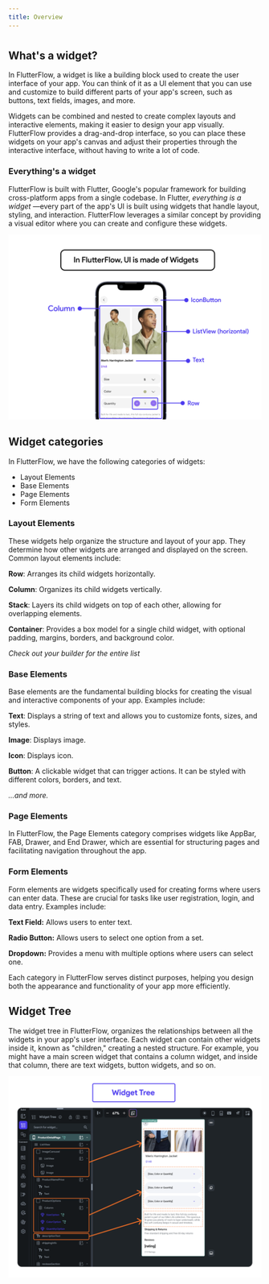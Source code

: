 ```yaml
---
title: Overview
---
```

# 
## What's a widget?

In FlutterFlow, a widget is like a building block used to create the user
interface of your app. You can think of it as a UI element that you can use and
customize to build different parts of your app's screen, such as buttons, text
fields, images, and more.

Widgets can be combined and nested to create complex layouts and interactive
elements, making it easier to design your app visually. FlutterFlow provides a
drag-and-drop interface, so you can place these widgets on your app's canvas and
adjust their properties through the interactive interface, without having to
write a lot of code.

### Everything's a widget

FlutterFlow is built with Flutter, Google's popular framework for building
cross-platform apps from a single codebase. In Flutter, _everything is a widget_
—every part of the app's UI is built using widgets that handle layout, styling,
and interaction. FlutterFlow leverages a similar concept by providing a visual
editor where you can create and configure these widgets.

![everything-widget.png](imgs%2Feverything-widget.png)

## Widget categories

In FlutterFlow, we have the following categories of widgets:

- Layout Elements
- Base Elements
- Page Elements
- Form Elements

### Layout Elements

These widgets help organize the structure and layout of your app. They determine
how other widgets are arranged and displayed on the screen. Common layout
elements include:

**Row**: Arranges its child widgets horizontally.

**Column**: Organizes its child widgets vertically.

**Stack**: Layers its child widgets on top of each other, allowing for
overlapping elements.

**Container**: Provides a box model for a single child widget, with optional
padding, margins, borders, and background color.

_Check out your builder for the entire list_

### Base Elements

Base elements are the fundamental building blocks for creating the visual and
interactive components of your app. Examples include:

**Text**: Displays a string of text and allows you to customize fonts, sizes,
and styles.

**Image**: Displays image.

**Icon**: Displays icon.

**Button**: A clickable widget that can trigger actions. It can be styled with
different colors, borders, and text.

_...and more._

### Page Elements

In FlutterFlow, the Page Elements category comprises widgets like AppBar, FAB,
Drawer, and End Drawer, which are essential for structuring pages and
facilitating navigation throughout the app.

### Form Elements

Form elements are widgets specifically used for creating forms where users can
enter data. These are crucial for tasks like user registration, login, and data
entry. Examples include:

**Text Field:** Allows users to enter text.

**Radio Button:** Allows users to select one option from a set.

**Dropdown:** Provides a menu with multiple options where users can select one.

Each category in FlutterFlow serves distinct purposes, helping you design both
the appearance and functionality of your app more efficiently.

## Widget Tree

The widget tree in FlutterFlow, organizes the relationships between all the
widgets in your app's user interface. Each widget can contain other widgets
inside it, known as "children," creating a nested
structure. For example, you might have a main screen widget that contains a
column widget, and inside that column, there are text widgets, button widgets,
and so on.

![widget-tree.png](imgs%2Fwidget-tree.png)
